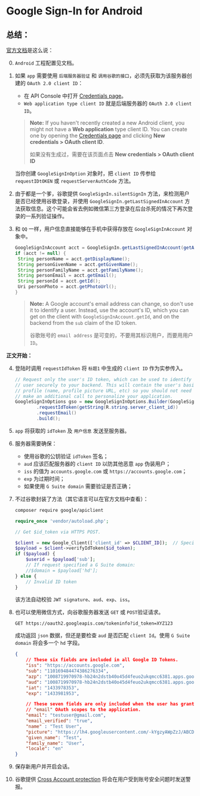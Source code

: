 # Google Sign-In for Android

## 总结：

 [官方文档][googleoauth]是这么说：

0. `Android` 工程配置见文档。

1. 如果 `app` 需要使用 `后端服务器验证` 和 `调用谷歌的接口`，必须先获取为该服务器创建的 `OAuth 2.0 client ID`：

   - 在 API Console 中打开 [Credentials page][credential_page]。
   - `Web application type client ID` 就是后端服务器的 `OAuth 2.0 client ID`。

   > **Note:** If you haven't recently created a new Android client, you might not have a **Web application** type client ID. You can create one by opening the [Credentials page](https://console.developers.google.com/apis/credentials) and clicking **New credentials > OAuth client ID**.
   >
   > 
   >
   > 如果没有生成过，需要在该页面点击 **New credentials > OAuth client ID** 

   当你创建 `GoogleSignInOption` 对象时，把 `client ID` 传参给 `requestIDtOKEN` 或 `requestServerAuthCode`  方法。

2. 由于都是一个爹，谷歌提供 `GoogleSignIn.silentSignIn` 方法，来检测用户是否已经使用谷歌登录，并使用 `GoogleSignIn.getLastSignedInAccount` 方法获取信息。这个可能会省去例如微信第三方登录在后台杀死的情况下再次登录的一系列验证操作。

3. 和 `QQ` 一样，用户信息直接能够在手机中获得存放在 `GoogleSignInAccount` 对象中。

   ```java
   GoogleSignInAccount acct = GoogleSignIn.getLastSignedInAccount(getActivity());
   if (acct != null) {
   	String personName = acct.getDisplayName();
   	String personGivenName = acct.getGivenName();
   	String personFamilyName = acct.getFamilyName();
   	String personEmail = acct.getEmail();
   	String personId = acct.getId();
   	Uri personPhoto = acct.getPhotoUrl();
   }
   ```

   > **Note:** A Google account's email address can change, so don't use it to identify a user. Instead, use the account's ID, which you can get on the client with `GoogleSignInAccount.getId`, and on the backend from the `sub` claim of the ID token.
   >
   > 
   >
   > 谷歌账号的 `email address` 是可变的，不要用其标识用户，而要用用户 `ID`。

**正文开始：**

4. 登陆时调用 `requestIdToken` 将 `标题1` 中生成的 `client ID` 作为实参传入。

   ```java
   // Request only the user's ID token, which can be used to identify the
   // user securely to your backend. This will contain the user's basic
   // profile (name, profile picture URL, etc) so you should not need to
   // make an additional call to personalize your application.
   GoogleSignInOptions gso = new GoogleSignInOptions.Builder(GoogleSignInOptions.DEFAULT_SIGN_IN)
           .requestIdToken(getString(R.string.server_client_id))
           .requestEmail()
           .build();
   ```

5. `app` 将获取的 `idToken` 及 `用户信息` 发送至服务器。

6. 服务器需要确保：

   - 使用谷歌的公钥验证 `idToken` 签名；
   - `aud` 应该匹配服务器的 `client ID` 以防其他恶意 `app` 伪装用户；
   - `iss` 的值为 `accounts.google.com` 或 `https://accounts.google.com`；
   - `exp` 为过期时间；
   - 如果使用 `G Suite domain` 需要验证是否正确；

7. 不过谷歌封装了方法（其它语言可以在官方文档中查看）：

   ```bash
   composer require google/apiclient
   ```

   ```php
   require_once 'vendor/autoload.php';
   
   // Get $id_token via HTTPS POST.
   
   $client = new Google_Client(['client_id' => $CLIENT_ID]);  // Specify the CLIENT_ID of the app that accesses the backend
   $payload = $client->verifyIdToken($id_token);
   if ($payload) {
       $userid = $payload['sub'];
       // If request specified a G Suite domain:
       //$domain = $payload['hd'];
   } else {
       // Invalid ID token
   }
   ```

   该方法自动校验 `JWT signature`、`aud`、`exp`、`iss`。

8. 也可以使用微信方式，向谷歌服务器发送 `GET` 或 `POST`验证请求。

   ```http
   GET https://oauth2.googleapis.com/tokeninfo?id_token=XYZ123
   ```

   成功返回 `json` 数据，但还是要检查 `aud` 是否匹配 `client Id`。使用 `G Suite domain` 将会多一个 `hd` 字段。

   ```json
   {
       // These six fields are included in all Google ID Tokens.
       "iss": "https://accounts.google.com",
       "sub": "110169484474386276334",
       "azp": "1008719970978-hb24n2dstb40o45d4feuo2ukqmcc6381.apps.googleusercontent.com",
       "aud": "1008719970978-hb24n2dstb40o45d4feuo2ukqmcc6381.apps.googleusercontent.com",
       "iat": "1433978353",
       "exp": "1433981953",
   
       // These seven fields are only included when the user has granted the "profile" and
       // "email" OAuth scopes to the application.
       "email": "testuser@gmail.com",
       "email_verified": "true",
       "name" : "Test User",
       "picture": "https://lh4.googleusercontent.com/-kYgzyAWpZzJ/ABCDEFGHI/AAAJKLMNOP/tIXL9Ir44LE/s99-c/photo.jpg",
       "given_name": "Test",
       "family_name": "User",
       "locale": "en"
   }
   ```

9. 保存新用户并开启会话。

10. 谷歌提供 [Cross Account protection][cross_account_protection] 将会在用户受到账号安全问题时发送警报。



[googleoauth]: https://developers.google.com/identity/sign-in/android/start
[credential_page]: https://console.developers.google.com/apis/credentials
[cross_account_protection]: https://developers.google.com/identity/risc
